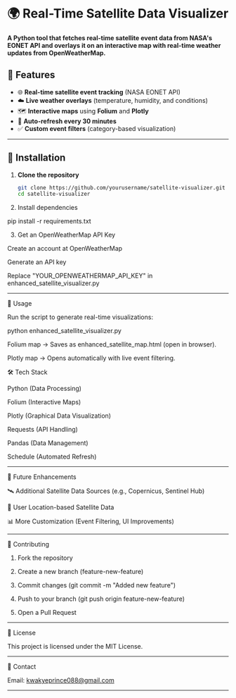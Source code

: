 
# 🌍 Real-Time Satellite Data Visualizer

**A Python tool that fetches real-time satellite event data from NASA's EONET API and overlays it on an interactive map with real-time weather updates from OpenWeatherMap.**  

## 🚀 Features
- 🌐 **Real-time satellite event tracking** (NASA EONET API)
- ☁️ **Live weather overlays** (temperature, humidity, and conditions)
- 🗺️ **Interactive maps** using **Folium** and **Plotly**
- 🔄 **Auto-refresh every 30 minutes**
- ✅ **Custom event filters** (category-based visualization)

---

## 📌 Installation
1. **Clone the repository**  
   ```bash
   git clone https://github.com/yourusername/satellite-visualizer.git
   cd satellite-visualizer

2. Install dependencies

pip install -r requirements.txt


3. Get an OpenWeatherMap API Key

Create an account at OpenWeatherMap

Generate an API key

Replace "YOUR_OPENWEATHERMAP_API_KEY" in enhanced_satellite_visualizer.py





---

📜 Usage

Run the script to generate real-time visualizations:

python enhanced_satellite_visualizer.py

Folium map → Saves as enhanced_satellite_map.html (open in browser).

Plotly map → Opens automatically with live event filtering.



🛠 Tech Stack

Python (Data Processing)

Folium (Interactive Maps)

Plotly (Graphical Data Visualization)

Requests (API Handling)

Pandas (Data Management)

Schedule (Automated Refresh)



---

📅 Future Enhancements

🛰️ Additional Satellite Data Sources (e.g., Copernicus, Sentinel Hub)

📍 User Location-based Satellite Data

📊 More Customization (Event Filtering, UI Improvements)



---

🤝 Contributing

1. Fork the repository


2. Create a new branch (feature-new-feature)


3. Commit changes (git commit -m "Added new feature")


4. Push to your branch (git push origin feature-new-feature)


5. Open a Pull Request




---

📜 License

This project is licensed under the MIT License.


---

📧 Contact

Email: kwakyeprince088@gmail.com 


---

